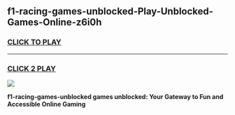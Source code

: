 
## f1-racing-games-unblocked-Play-Unblocked-Games-Online-z6i0h
<h3>
<a href="https://premium76.site?title=f1-racing-games-unblocked&ref=24A">CLICK TO PLAY</a></h3>
<hr>

<h3>
<a href="https://premium76.site?title=f1-racing-games-unblocked&ref=24A">CLICK 2 PLAY</a>
  
</h3>

<a href="https://premium76.site?title=f1-racing-games-unblocked&ref=24A"><img src="https://clearcache.store/games.png"></a>


**f1-racing-games-unblocked games unblocked: Your Gateway to Fun and Accessible Online Gaming**
